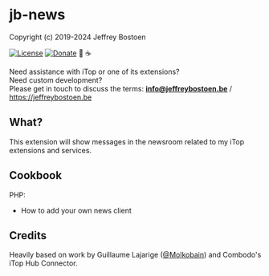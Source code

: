 # jb-news

Copyright (c) 2019-2024 Jeffrey Bostoen

[![License](https://img.shields.io/github/license/jbostoen/iTop-custom-extensions)](https://github.com/jbostoen/iTop-custom-extensions/blob/master/license.md)
[![Donate](https://img.shields.io/badge/Donate-PayPal-green.svg)](https://www.paypal.me/jbostoen)
🍻 ☕

Need assistance with iTop or one of its extensions?  
Need custom development?  
Please get in touch to discuss the terms: **info@jeffreybostoen.be** / https://jeffreybostoen.be

## What?

This extension will show messages in the newsroom related to my iTop extensions and services.  


## Cookbook

PHP: 
* How to add your own news client

## Credits

Heavily based on work by Guillaume Lajarige ([@Molkobain](https://github.com/Molkobain)) and Combodo's iTop Hub Connector.


